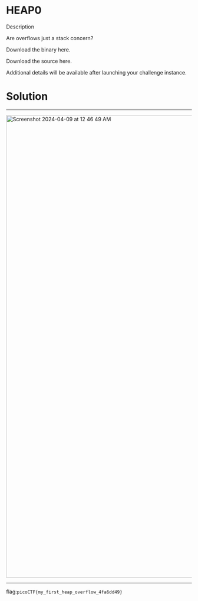 # HEAP0

Description

Are overflows just a stack concern?

Download the binary here.

Download the source here.

Additional details will be available after launching your challenge instance.

# Solution

---

<img width="1251" alt="Screenshot 2024-04-09 at 12 46 49 AM" src="https://github.com/Lynk4/PicoCTF/assets/44930131/05afe60a-fde8-4f26-8df1-28619408b7ff">

---

flag:```picoCTF{my_first_heap_overflow_4fa6dd49}```
